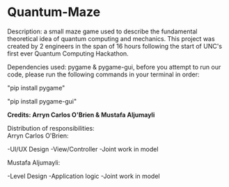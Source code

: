 # Quantum-Maze

Description: a small maze game used to describe the fundamental theoretical idea of quantum computing and mechanics. This project was created by 2 engineers in the span of 16 hours following the start of UNC's first ever Quantum Computing Hackathon.

Dependencies used: pygame & pygame-gui, before you attempt to run our code, please run the following commands in your terminal in order:

"pip install pygame"

"pip install pygame-gui"


**Credits: 
Arryn Carlos O'Brien & Mustafa Aljumayli**

Distribution of responsibilities:
<br>
Arryn Carlos O'Brien:

-UI/UX Design 
-View/Controller
-Joint work in model

Mustafa Aljumayli:

-Level Design
-Application logic
-Joint work in model
